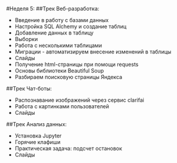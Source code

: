 #Неделя 5:
##Трек Веб-разработка:
* Введение в работу с базами данных
* Настройка SQL Alchemy и создание таблиц
* Добавление данных в таблицу
* Выборки
* Работа с несколькими таблицами
* Миграции - автоматизируем внесение изменений в таблицы
* Слайды
* Получение html-страницы при помощи requests
* Основы библиотеки Beautiful Soup
* Разбираем поисковую страницы Яндекса

##Трек Чат-боты:
* Распознавание изображений через сервис clarifai​
* Работа с картинками пользователей
* Слайды

##Трек Анализ данных:
* Установка Jupyter
* Горячие клафиши
* Практическая задача: подсчет остановок
* Слайды